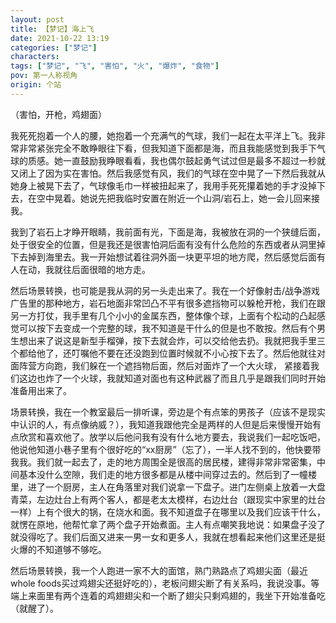 ```yaml
---
layout: post
title: 【梦记】海上飞
date: 2021-10-22 13:19
categories: ["梦记"]
characters: 
tags: ["梦记", "飞", "害怕", "火", "爆炸", "食物"]
pov: 第一人称视角
origin: 个站
---
```


（害怕，开枪，鸡翅面）

我死死抱着一个人的腰，她抱着一个充满气的气球，我们一起在太平洋上飞。我非常非常紧张完全不敢睁眼往下看，但我知道下面都是海，而且我能感觉到我手下气球的质感。她一直鼓励我睁眼看看，我也偶尔鼓起勇气试过但是最多不超过一秒就又闭上了因为实在害怕。然后我感觉有风，我们的气球在空中晃了一下然后我就从她身上被晃下去了，气球像毛巾一样被扭起来了，我用手死死攥着她的手才没掉下去，在空中晃着。她说先把我临时安置在附近一个山洞/岩石上，她一会儿回来接我。

我到了岩石上才睁开眼睛，我前面有光，下面是海，我被放在洞的一个狭缝后面，处于很安全的位置，但是我还是很害怕洞后面有没有什么危险的东西或者从洞里掉下去掉到海里去。我一开始想试着往洞外面一块更平坦的地方爬，然后感觉后面有人在动，我就往后面很暗的地方走。

然后场景转换，也可能是我从洞的另一头走出来了。我在一个好像射击/战争游戏广告里的那种地方，岩石地面非常凹凸不平有很多遮挡物可以躲枪开枪，我们在跟另一方打仗，我手里有几个小小的金属东西，整体像个球，上面有个松动的凸起感觉可以按下去变成一个完整的球，我不知道是干什么的但是也不敢按。然后有个男生想出来了说这是新型手榴弹，按下去就会炸，可以交给他去扔。我就把我手里三个都给他了，还叮嘱他不要在还没跑到位置时候就不小心按下去了。然后他就往对面阵营方向跑，我们躲在一个遮挡物后面，然后对面炸了一个大火球， 紧接着我们这边也炸了一个火球，我就知道对面也有这种武器了而且几乎是跟我们同时开始准备用出来了。

场景转换，我在一个教室最后一排听课，旁边是个有点笨的男孩子（应该不是现实中认识的人，有点像纳威？），我知道我跟他完全是两样的人但是后来慢慢开始有点欣赏和喜欢他了。放学以后他问我有没有什么地方要去，我说我们一起吃饭吧，他说他知道小巷子里有个很好吃的“xx厨房”（忘了），一半人找不到的，他快要带我我。我们就一起去了，走的地方周围全是很高的居民楼，建得非常非常密集，中间基本没什么空隙，我们走的地方很多都是从楼中间穿过去的。然后到了一幢楼里，进了一个厨房，主人在角落里对我们说拿一下盘子。进门左侧桌上放着一大盘青菜，左边灶台上有两个客人，都是老太太模样，右边灶台（跟现实中家里的灶台一样）上有个很大的锅，在烧水和面。我不知道盘子在哪里以及我们应该干什么，就愣在原地，他帮忙拿了两个盘子开始煮面。主人有点嘲笑我地说：如果盘子没了就没得吃了。我们后面又进来一男一女和更多人，我就在想看起来他们这里还是挺火爆的不知道够不够吃。

然后场景转换，我一个人跑进一家不大的面馆，熟门熟路点了鸡翅尖面（最近whole foods买过鸡翅尖还挺好吃的），老板问翅尖断了有关系吗，我说没事。等端上来面里有两个连着的鸡翅翅尖和一个断了翅尖只剩鸡翅的，我坐下开始准备吃（就醒了）。

